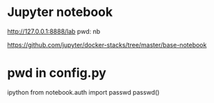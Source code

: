 # Jupyter notebook
http://127.0.0.1:8888/lab
pwd: nb

https://github.com/jupyter/docker-stacks/tree/master/base-notebook

# pwd in config.py
ipython
from notebook.auth import passwd
passwd()
